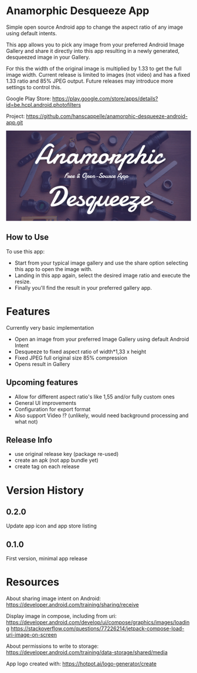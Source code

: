 # Anamorphic Desqueeze App

Simple open source Android app to change the aspect ratio of any image using default intents.

This app allows you to pick any image from your preferred Android Image Gallery and share it directly into this app resulting in a newly generated, desqueezed image in your Gallery.

For this the width of the original image is multiplied by 1.33 to get the full image width. Current release is limited to images (not video) and has a fixed 1.33 ratio and 85% JPEG output. Future releases may introduce more settings to control this.

Google Play Store: https://play.google.com/store/apps/details?id=be.hcpl.android.photofilters

Project: https://github.com/hanscappelle/anamorphic-desqueeze-android-app.git

<img alt="app feature image" src="https://github.com/hanscappelle/anamorphic-desqueeze-android-app/blob/main/screenshots/2znfVZxAjJ9I_1024_500.png"/>

## How to Use

To use this app:

- Start from your typical image gallery and use the share option selecting this app to open the image with.
- Landing in this app again, select the desired image ratio and execute the resize.
- Finally you\'ll find the result in your preferred gallery app.

# Features

Currently very basic implementation

- Open an image from your preferred Image Gallery using default Android Intent
- Desqueeze to fixed aspect ratio of width*1,33 x height
- Fixed JPEG full original size 85% compression
- Opens result in Gallery

## Upcoming features

- Allow for different aspect ratio's like 1,55 and/or fully custom ones
- General UI improvements
- Configuration for export format
- Also support Video !? (unlikely, would need background processing and what not)

## Release Info

- use original release key (package re-used)
- create an apk (not app bundle yet)
- create tag on each release

# Version History

## 0.2.0

Update app icon and app store listing

## 0.1.0

First version, minimal app release

# Resources

About sharing image intent on Android: https://developer.android.com/training/sharing/receive

Display image in compose, including from uri:
https://developer.android.com/develop/ui/compose/graphics/images/loading
https://stackoverflow.com/questions/77226214/jetpack-compose-load-uri-image-on-screen

About permissions to write to storage:
https://developer.android.com/training/data-storage/shared/media

App logo created with:
https://hotpot.ai/logo-generator/create

